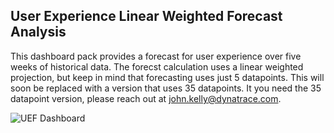 ## User Experience Linear Weighted Forecast Analysis
This dashboard pack provides a forecast for user experience over five weeks of historical data. The forecst calculation uses a linear weighted projection, but keep in mind that forecasting uses just 5 datapoints. This will soon be replaced with a version that uses 35 datapoints. It you need the 35 datapoint version, please reach out at john.kelly@dynatrace.com.

![UEF Dashboard](UEF.png)
